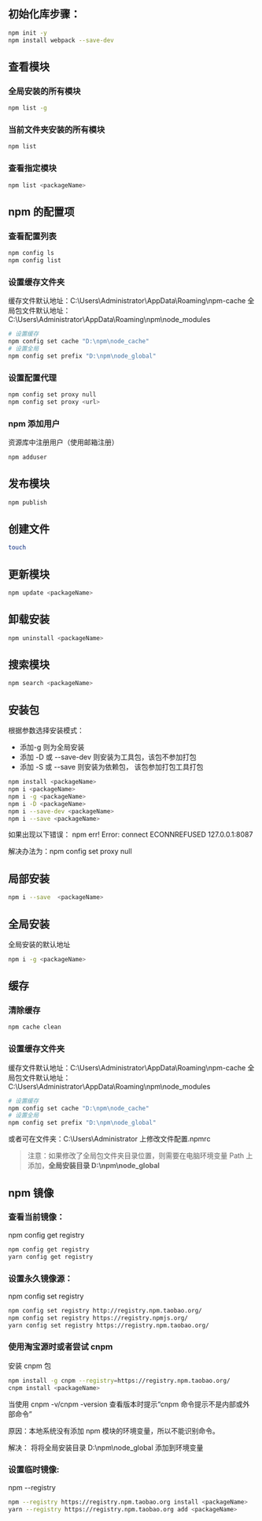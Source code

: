 ## 初始化库步骤：

```bash
npm init -y
npm install webpack --save-dev
```

## 查看模块

### 全局安装的所有模块

```bash
npm list -g
```

### 当前文件夹安装的所有模块

```bash
npm list
```

### 查看指定模块

```bash
npm list <packageName>
```

## npm 的配置项

### 查看配置列表

```bash
npm config ls
npm config list
```

### 设置缓存文件夹

缓存文件默认地址：C:\Users\Administrator\AppData\Roaming\npm-cache
全局包文件默认地址：C:\Users\Administrator\AppData\Roaming\npm\node_modules

```bash
# 设置缓存
npm config set cache "D:\npm\node_cache"
# 设置全局
npm config set prefix "D:\npm\node_global"
```

### 设置配置代理

```bash
npm config set proxy null
npm config set proxy <url>
```

### npm 添加用户

资源库中注册用户（使用邮箱注册）

```bash
npm adduser
```

## 发布模块

```bash
npm publish
```

## 创建文件

```bash
touch
```

## 更新模块

```bash
npm update <packageName>
```

## 卸载安装

```bash
npm uninstall <packageName>
```

## 搜索模块

```bash
npm search <packageName>
```

## 安装包

根据参数选择安装模式：

- 添加-g 则为全局安装
- 添加 -D 或 --save-dev 则安装为工具包，该包不参加打包
- 添加 -S 或 --save 则安装为依赖包， 该包参加打包工具打包

```bash
npm install <packageName>
npm i <packageName>
npm i -g <packageName>
npm i -D <packageName>
npm i --save-dev <packageName>
npm i --save <packageName>
```

如果出现以下错误：
npm err! Error: connect ECONNREFUSED 127.0.0.1:8087

解决办法为：npm config set proxy null

## 局部安装

```bash
npm i --save  <packageName>
```

## 全局安装

全局安装的默认地址

```bash
npm i -g <packageName>
```

## 缓存

### 清除缓存

```bash
npm cache clean
```

### 设置缓存文件夹

缓存文件默认地址：C:\Users\Administrator\AppData\Roaming\npm-cache
全局包文件默认地址：C:\Users\Administrator\AppData\Roaming\npm\node_modules

```bash
# 设置缓存
npm config set cache "D:\npm\node_cache"
# 设置全局
npm config set prefix "D:\npm\node_global"
```

或者可在文件夹：C:\Users\Administrator 上修改文件配置.npmrc

> 注意：如果修改了全局包文件夹目录位置，则需要在电脑环境变量 Path 上添加，**全局安装目录 D:\npm\node_global**

## npm 镜像

### 查看当前镜像：

npm config get registry

```bash
npm config get registry
yarn config get registry
```

### 设置永久镜像源：

npm config set registry

```bash
npm config set registry http://registry.npm.taobao.org/
npm config set registry https://registry.npmjs.org/
yarn config set registry https://registry.npm.taobao.org/
```

### 使用淘宝源时或者尝试 cnpm

安装 cnpm 包

```bash
npm install -g cnpm --registry=https://registry.npm.taobao.org/
cnpm install <packageName>
```

当使用 cnpm -v/cnpm -version 查看版本时提示“cnpm 命令提示不是内部或外部命令”

原因：本地系统没有添加 npm 模块的环境变量，所以不能识别命令。

解决： 将将全局安装目录 D:\npm\node_global 添加到环境变量

### 设置临时镜像:

npm --registry

```bash
npm --registry https://registry.npm.taobao.org install <packageName>
yarn --registry https://registry.npm.taobao.org add <packageName>
```
